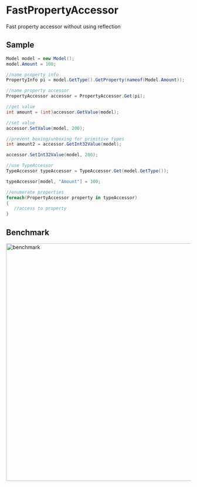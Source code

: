 # FastPropertyAccessor
Fast property accessor without using reflection

## Sample

```csharp
Model model = new Model();
model.Amount = 100;

//name property info
PropertyInfo pi = model.GetType().GetProperty(nameof(Model.Amount));

//name property accessor
PropertyAccessor accessor = PropertyAccessor.Get(pi);

//get value
int amount = (int)accessor.GetValue(model);

//set value
accessor.SetValue(model, 200);

//prevent boxing/unboxing for primitive types
int amount2 = accessor.GetInt32Value(model);

accessor.SetInt32Value(model, 200);

//use TypeAccessor
TypeAccessor typeAccessor = TypeAccessor.Get(model.GetType());

typeAccessor[model, "Amount"] = 100;

//enumerate properties
foreach(PropertyAccessor property in typeAccessor)
{
   //access to property
}
```

## Benchmark

<img width="647" alt="benchmark" src="https://user-images.githubusercontent.com/2958488/189353223-0ecca2a4-f069-4eef-ae0c-18cf0610d577.png">



